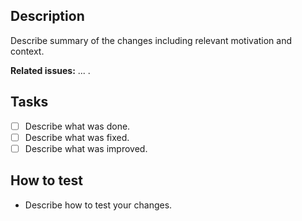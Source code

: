 ## Description
Describe summary of the changes including relevant motivation and context.  

**Related issues:** ... .

## Tasks
- [ ] Describe what was done.
- [ ] Describe what was fixed.
- [ ] Describe what was improved.

## How to test
- Describe how to test your changes.

